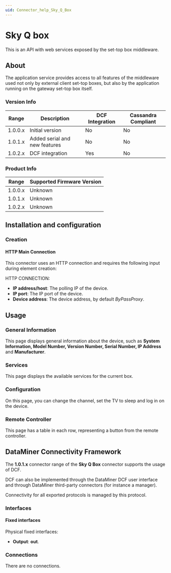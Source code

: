 ```yaml
---
uid: Connector_help_Sky_Q_Box
---
```


# Sky Q box

This is an API with web services exposed by the set-top box middleware.

## About

The application service provides access to all features of the middleware used not only by external client set-top boxes, but also by the application running on the gateway set-top box itself.

### Version Info

| Range     | Description                   | DCF Integration     | Cassandra Compliant     |
|------------------|-------------------------------|---------------------|-------------------------|
| 1.0.0.x          | Initial version               | No                  | No                      |
| 1.0.1.x          | Added serial and new features | No                  | No                      |
| 1.0.2.x          | DCF integration               | Yes                 | No                      |

### Product Info

| Range | Supported Firmware Version |
|------------------|-----------------------------|
| 1.0.0.x          | Unknown                     |
| 1.0.1.x          | Unknown                     |
| 1.0.2.x          | Unknown                     |

## Installation and configuration

### Creation

#### HTTP Main Connection

This connector uses an HTTP connection and requires the following input during element creation:

HTTP CONNECTION:

- **IP address/host**: The polling IP of the device.
- **IP port**: The IP port of the device.
- **Device address**: The device address, by default *ByPassProxy*.

## Usage

### General Information

This page displays general information about the device, such as **System Information, Model Number, Version Number, Serial Number, IP Address** and **Manufacturer**.

### Services

This page displays the available services for the current box.

### Configuration

On this page, you can change the channel, set the TV to sleep and log in on the device.

### Remote Controller

This page has a table in each row, representing a button from the remote controller.

## DataMiner Connectivity Framework

The **1.0.1.x** connector range of the **Sky Q Box** connector supports the usage of DCF.

DCF can also be implemented through the DataMiner DCF user interface and through DataMiner third-party connectors (for instance a manager).

Connectivity for all exported protocols is managed by this protocol.

### Interfaces

#### Fixed interfaces

Physical fixed interfaces:

- **Output**: **out**.

### Connections

There are no connections.
